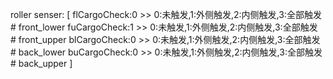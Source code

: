  roller senser:
    [ 
        flCargoCheck:0  >> 0:未触发,1:外侧触发,2:内侧触发,3:全部触发 # front_lower
        fuCargoCheck:1  >> 0:未触发,1:外侧触发,2:内侧触发,3:全部触发 # front_upper
        blCargoCheck:0  >> 0:未触发,1:外侧触发,2:内侧触发,3:全部触发 # back_lower
        buCargoCheck:0  >> 0:未触发,1:外侧触发,2:内侧触发,3:全部触发 # back_upper
    ]